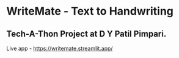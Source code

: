 # WriteMate - Text to Handwriting
## Tech-A-Thon Project at D Y Patil Pimpari.

Live app - https://writemate.streamlit.app/